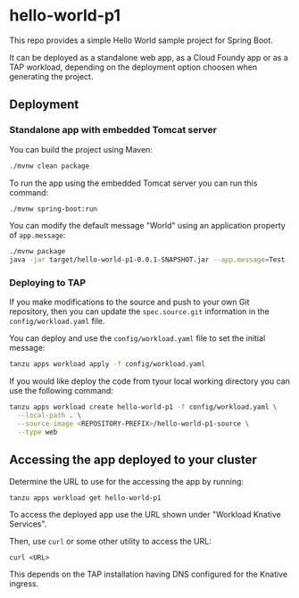 # hello-world-p1

This repo provides a simple Hello World sample project for Spring Boot.

It can be deployed as a standalone web app, as a Cloud Foundy app or as a TAP workload, depending on the deployment option choosen when generating the project.

## Deployment

### Standalone app with embedded Tomcat server

You can build the project using Maven:

```bash
./mvnw clean package
```

To run the app using the embedded Tomcat server you can run this command:

```bash
./mvnw spring-boot:run
```

You can modify the default message "World" using an application property of `app.message`:

```bash
./mvnw package  
java -jar target/hello-world-p1-0.0.1-SNAPSHOT.jar --app.message=Test
```

### Deploying to TAP

If you make modifications to the source and push to your own Git repository, then you can update the `spec.source.git` information in the `config/workload.yaml` file.

You can deploy and use the `config/workload.yaml` file to set the initial message:

```bash
tanzu apps workload apply -f config/workload.yaml
```

If you would like deploy the code from tyour local working directory you can use the following command:

```bash
tanzu apps workload create hello-world-p1 -f config/workload.yaml \
  --local-path . \
  --source-image <REPOSITORY-PREFIX>/hello-world-p1-source \
  --type web
```

## Accessing the app deployed to your cluster

Determine the URL to use for the accessing the app by running:

```
tanzu apps workload get hello-world-p1
```

To access the deployed app use the URL shown under "Workload Knative Services".

Then, use `curl` or some other utility to access the URL:

```
curl <URL>
```

This depends on the TAP installation having DNS configured for the Knative ingress.
